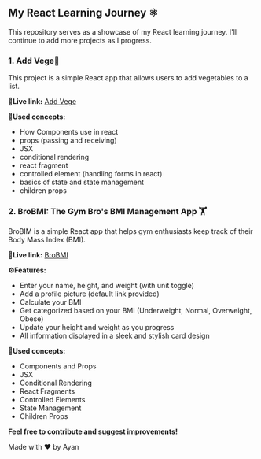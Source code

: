 ## My React Learning Journey ⚛️

This repository serves as a showcase of my React learning journey. I'll continue to add more projects as I progress.

### **1. Add Vege🥕**

This project is a simple React app that allows users to add vegetables to a list.

**🚀Live link:** [Add Vege](https://add-vege.netlify.app/)

**🧠Used concepts:**

- How Components use in react
- props (passing and receiving)
- JSX
- conditional rendering
- react fragment
- controlled element (handling forms in react)
- basics of state and state management
- children props

### **2. BroBMI: The Gym Bro's BMI Management App 🏋️**

BroBIM is a simple React app that helps gym enthusiasts keep track of their Body Mass Index (BMI).

**🚀Live link:** [BroBMI](https://brobmi.netlify.app/)

**⚙️Features:**

- Enter your name, height, and weight (with unit toggle)
- Add a profile picture (default link provided)
- Calculate your BMI
- Get categorized based on your BMI (Underweight, Normal, Overweight, Obese)
- Update your height and weight as you progress
- All information displayed in a sleek and stylish card design

**🧠Used concepts:**

- Components and Props
- JSX
- Conditional Rendering
- React Fragments
- Controlled Elements
- State Management
- Children Props

**Feel free to contribute and suggest improvements!**

Made with ❤️ by Ayan
